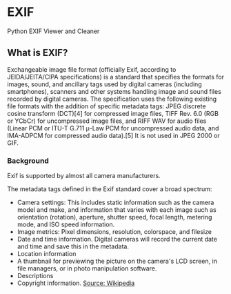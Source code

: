 # EXIF
Python EXIF Viewer and Cleaner
## What is EXIF?
Exchangeable image file format (officially Exif, according to JEIDA/JEITA/CIPA specifications) is a standard that specifies the formats for images, sound, and ancillary tags used by digital cameras (including smartphones), scanners and other systems handling image and sound files recorded by digital cameras. The specification uses the following existing file formats with the addition of specific metadata tags: JPEG discrete cosine transform (DCT)[4] for compressed image files, TIFF Rev. 6.0 (RGB or YCbCr) for uncompressed image files, and RIFF WAV for audio files (Linear PCM or ITU-T G.711 μ-Law PCM for uncompressed audio data, and IMA-ADPCM for compressed audio data).[5] It is not used in JPEG 2000 or GIF.
### Background
Exif is supported by almost all camera manufacturers.

The metadata tags defined in the Exif standard cover a broad spectrum:

- Camera settings: This includes static information such as the camera model and make, and information that varies with each image such as orientation (rotation), aperture, shutter speed, focal length, metering mode, and ISO speed information.
- Image metrics: Pixel dimensions, resolution, colorspace, and filesize
- Date and time information. Digital cameras will record the current date and time and save this in the metadata.
- Location information
- A thumbnail for previewing the picture on the camera's LCD screen, in file managers, or in photo manipulation software.
- Descriptions
- Copyright information.
[Source: Wikipedia](https://en.wikipedia.org/wiki/Exif)
